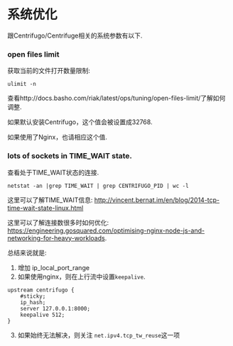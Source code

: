 # 系统优化

跟Centrifugo/Centrifuge相关的系统参数有以下.

### open files limit

获取当前的文件打开数量限制:

```
ulimit -n
```

查看http://docs.basho.com/riak/latest/ops/tuning/open-files-limit/了解如何调整.

如果默认安装Centrifugo，这个值会被设置成32768.

如果使用了Nginx，也请相应这个值.

### lots of sockets in TIME_WAIT state.

查看处于TIME_WAIT状态的连接.

```
netstat -an |grep TIME_WAIT | grep CENTRIFUGO_PID | wc -l
```

这里可以了解TIME_WAIT信息: http://vincent.bernat.im/en/blog/2014-tcp-time-wait-state-linux.html

这里可以了解连接数很多时如何优化: https://engineering.gosquared.com/optimising-nginx-node-js-and-networking-for-heavy-workloads.

总结来说就是:

1. 增加 ip_local_port_range
2. 如果使用nginx，则在上行流中设置`keepalive`.

```
upstream centrifugo {
    #sticky;
    ip_hash;
    server 127.0.0.1:8000;
    keepalive 512;
}
```

3. 如果始终无法解决，则关注 `net.ipv4.tcp_tw_reuse`这一项
